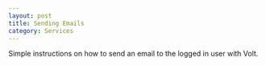 ```yaml
---
layout: post
title: Sending Emails
category: Services
---
```


Simple instructions on how to send an email to the logged in user with Volt.
